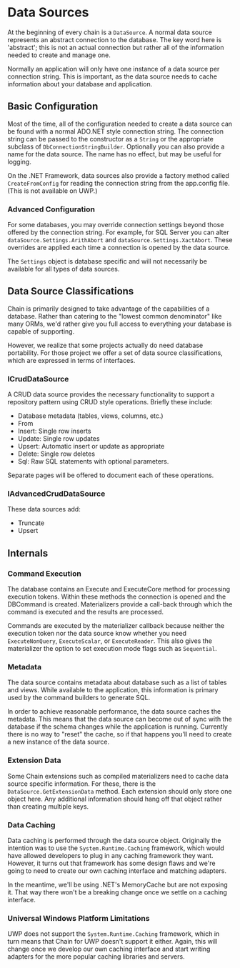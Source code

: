 ﻿# Data Sources

At the beginning of every chain is a `DataSource`. A normal data source represents an abstract connection to the database. The key word here is 'abstract'; this is not an actual connection but rather all of the information needed to create and manage one.

Normally an application will only have one instance of a data source per connection string. This is important, as the data source needs to cache information about your database and application. 

## Basic Configuration

Most of the time, all of the configuration needed to create a data source can be found with a normal ADO.NET style connection string. The connection string can be passed to the constructor as a `String` or the appropriate subclass of `DbConnectionStringBuilder`. Optionally you can also provide a name for the data source. The name has no effect, but may be useful for logging.

On the .NET Framework, data sources also provide a factory method called `CreateFromConfig` for reading the connection string from the app.config file. (This is not available on UWP.)

### Advanced Configuration

For some databases, you may override connection settings beyond those offered by the connection string. For example, for SQL Server you can alter `dataSource.Settings.ArithAbort` and `dataSource.Settings.XactAbort`. These overrides are applied each time a connection is opened by the data source.

The `Settings` object is database specific and will not necessarily be available for all types of data sources.

## Data Source Classifications

Chain is primarily designed to take advantage of the capabilities of a database. Rather than catering to the "lowest common denominator" like many ORMs, we'd rather give you full access to everything your database is capable of supporting.

However, we realize that some projects actually do need database portability. For those project we offer a set of data source classifications, which are expressed in terms of interfaces.

### ICrudDataSource

A CRUD data source provides the necessary functionality to support a repository pattern using CRUD style operations. Briefly these include:

* Database metadata (tables, views, columns, etc.)
* From
* Insert: Single row inserts
* Update: Single row updates
* Upsert: Automatic insert or update as appropriate
* Delete: Single row deletes
* Sql: Raw SQL statements with optional parameters.

Separate pages will be offered to document each of these operations.

### IAdvancedCrudDataSource

These data sources add:

* Truncate
* Upsert



## Internals

### Command Execution

The database contains an Execute and ExecuteCore method for processing execution tokens. Within these methods the connection is opened and the DBCommand is created. Materializers provide a call-back through which the command is executed and the results are processed.

Commands are executed by the materializer callback because neither the execution token nor the data source know whether you need `ExecuteNonQuery`, `ExecuteScalar`, or `ExecuteReader`. This also gives the materializer the option to set execution mode flags such as `Sequential`.

### Metadata

The data source contains metadata about database such as a list of tables and views. While available to the application, this information is primary used by the command builders to generate SQL.

In order to achieve reasonable performance, the data source caches the metadata. This means that the data source can become out of sync with the database if the schema changes while the application is running. Currently there is no way to "reset" the cache, so if that happens you'll need to create a new instance of the data source.

### Extension Data

Some Chain extensions such as compiled materializers need to cache data source specific information. For these, there is the `DataSource.GetExtensionData` method. Each extension should only store one object here. Any additional information should hang off that object rather than creating multiple keys.

### Data Caching

Data caching is performed through the data source object. Originally the intention was to use the `System.Runtime.Caching` framework, which would have allowed developers to plug in any caching framework they want. However, it turns out that framework has some design flaws and we're going to need to create our own caching interface and matching adapters.

In the meantime, we'll be using .NET's MemoryCache but are not exposing it. That way there won't be a breaking change once we settle on a caching interface.

### Universal Windows Platform Limitations

UWP does not support the `System.Runtime.Caching` framework, which in turn means that Chain for UWP doesn't support it either. Again, this will change once we develop our own caching interface and start writing adapters for the more popular caching libraries and servers.
